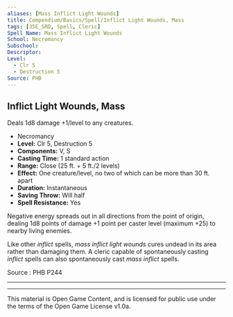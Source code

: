 ```yaml
---
aliases: [Mass Inflict Light Wounds]
title: Compendium/Basics/Spell/Inflict Light Wounds, Mass
tags: [35E_SRD, Spell, Cleric]
Spell Name: Mass Inflict Light Wounds
School: Necromancy
Subschool: 
Descriptor: 
Level:
  - Clr 5
  - Destruction 5
Source: PHB
---
```



## Inflict Light Wounds, Mass

Deals 1d8 damage +1/level to any creatures.

*   Necromancy
*   **Level:** Clr 5, Destruction 5
*   **Components:** V, S
*   **Casting Time:** 1 standard action
*   **Range:** Close (25 ft. + 5 ft./2 levels)
*   **Effect:** One creature/level, no two of which can be more than 30 ft. apart
*   **Duration:** Instantaneous
*   **Saving Throw:** Will half
*   **Spell Resistance:** Yes

<p>Negative energy spreads out in all directions from the point of origin, dealing 1d8 points of damage +1 point per caster level (maximum +25) to nearby living enemies.</p><p>Like other <i>inflict</i> spells, <i>mass inflict light wounds</i> cures undead in its area rather than damaging them. A cleric capable of spontaneously casting <i>inflict</i> spells can also spontaneously cast <i>mass inflict</i> spells.</p>

Source : PHB P244

---

---

This material is Open Game Content, and is licensed for public use under
the terms of the Open Game License v1.0a.
